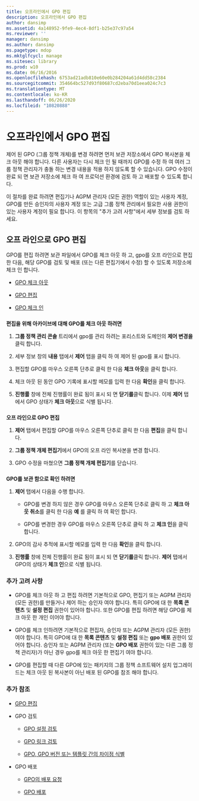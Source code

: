 ```yaml
---
title: 오프라인에서 GPO 편집
description: 오프라인에서 GPO 편집
author: dansimp
ms.assetid: 4a148952-9fe9-4ec4-8df1-b25e37c97a54
ms.reviewer: ''
manager: dansimp
ms.author: dansimp
ms.pagetype: mdop
ms.mktglfcycl: manage
ms.sitesec: library
ms.prod: w10
ms.date: 06/16/2016
ms.openlocfilehash: 6753ad21adb810e60e0b284204a61d4dd58c2384
ms.sourcegitcommit: 354664bc527d93f80687cd2eba70d1eea024c7c3
ms.translationtype: MT
ms.contentlocale: ko-KR
ms.lasthandoff: 06/26/2020
ms.locfileid: "10820888"
---
```

# 오프라인에서 GPO 편집


제어 된 GPO (그룹 정책 개체)를 변경 하려면 먼저 보관 저장소에서 GPO 복사본을 체크 아웃 해야 합니다. 다른 사용자는 다시 체크 인 될 때까지 GPO를 수정 하 여 여러 그룹 정책 관리자가 충돌 하는 변경 내용을 적용 하지 않도록 할 수 있습니다. GPO 수정이 완료 되 면 보관 저장소에 체크 하 여 프로덕션 환경에 검토 하 고 배포할 수 있도록 합니다.

이 절차를 완료 하려면 편집기나 AGPM 관리자 (모든 권한) 역할이 있는 사용자 계정, GPO를 만든 승인자의 사용자 계정 또는 고급 그룹 정책 관리에서 필요한 사용 권한이 있는 사용자 계정이 필요 합니다. 이 항목의 "추가 고려 사항"에서 세부 정보를 검토 하세요.

## 오프 라인으로 GPO 편집


GPO를 편집 하려면 보관 파일에서 GPO를 체크 아웃 하 고, gpo를 오프 라인으로 편집한 다음, 해당 GPO를 검토 및 배포 (또는 다른 편집기에서 수정) 할 수 있도록 저장소에 체크 인 합니다.

-   [GPO 체크 아웃](#bkmk-checkout)

-   [GPO 편집](#bkmk-edit)

-   [GPO 체크 인](#bkmk-checkin)

### <a href="" id="bkmk-checkout"></a>

**편집을 위해 아카이브에 대해 GPO를 체크 아웃 하려면**

1.  **그룹 정책 관리 콘솔** 트리에서 gpo를 관리 하려는 포리스트와 도메인의 **제어 변경을** 클릭 합니다.

2.  세부 정보 창의 **내용** 탭에서 **제어** 탭을 클릭 하 여 제어 된 gpo를 표시 합니다.

3.  편집할 GPO를 마우스 오른쪽 단추로 클릭 한 다음 **체크 아웃**을 클릭 합니다.

4.  체크 아웃 된 동안 GPO 기록에 표시할 메모를 입력 한 다음 **확인**을 클릭 합니다.

5.  **진행률** 창에 전체 진행률이 완료 됨이 표시 되 면 **닫기를**클릭 합니다. 이제 **제어** 탭에서 GPO 상태가 **체크 아웃**으로 식별 됩니다.

### <a href="" id="bkmk-edit"></a>

**오프 라인으로 GPO 편집**

1.  **제어** 탭에서 편집할 GPO를 마우스 오른쪽 단추로 클릭 한 다음 **편집**을 클릭 합니다.

2.  **그룹 정책 개체 편집기**에서 GPO의 오프 라인 복사본을 변경 합니다.

3.  GPO 수정을 마쳤으면 **그룹 정책 개체 편집기**를 닫습니다.

### <a href="" id="bkmk-checkin"></a>

**GPO를 보관 함으로 확인 하려면**

1.  **제어** 탭에서 다음을 수행 합니다.

    -   GPO를 변경 하지 않은 경우 GPO를 마우스 오른쪽 단추로 클릭 하 고 **체크 아웃 취소**를 클릭 한 다음 **예** 를 클릭 하 여 확인 합니다.

    -   GPO를 변경한 경우 GPO를 마우스 오른쪽 단추로 클릭 하 고 **체크 인**을 클릭 합니다.

2.  GPO의 감사 추적에 표시할 메모를 입력 한 다음 **확인**을 클릭 합니다.

3.  **진행률** 창에 전체 진행률이 완료 됨이 표시 되 면 **닫기를**클릭 합니다. **제어** 탭에서 GPO의 상태가 **체크 인**으로 식별 됩니다.

### 추가 고려 사항

-   GPO를 체크 아웃 하 고 편집 하려면 기본적으로 GPO, 편집기 또는 AGPM 관리자 (모든 권한)를 만들거나 제어 하는 승인자 여야 합니다. 특히 GPO에 대 한 **목록 콘텐츠** 및 **설정 편집** 권한이 있어야 합니다. 또한 GPO를 편집 하려면 해당 GPO를 체크 아웃 한 개인 이어야 합니다.

-   GPO를 체크 인하려면 기본적으로 편집자, 승인자 또는 AGPM 관리자 (모든 권한) 여야 합니다. 특히 GPO에 대 한 **목록 콘텐츠** 및 **설정 편집** 또는 **gpo 배포** 권한이 있어야 합니다. 승인자 또는 AGPM 관리자 (또는 **GPO 배포** 권한이 있는 다른 그룹 정책 관리자)가 아닌 경우 gpo를 체크 아웃 한 편집기 여야 합니다.

-   GPO를 편집할 때 다른 GPO에 있는 패키지의 그룹 정책 소프트웨어 설치 업그레이드는 체크 아웃 된 복사본이 아닌 배포 된 GPO를 참조 해야 합니다.

### 추가 참조

-   [GPO 편집](editing-a-gpo.md)

-   GPO 검토

    -   [GPO 설정 검토](review-gpo-settings.md)

    -   [GPO 링크 검토](review-gpo-links.md)

    -   [GPO, GPO 버전 또는 템플릿 간의 차이점 식별](identify-differences-between-gpos-gpo-versions-or-templates.md)

-   GPO 배포

    -   [GPO의 배포 요청](request-deployment-of-a-gpo.md)

    -   [GPO 배포](deploy-a-gpo.md)

 

 





